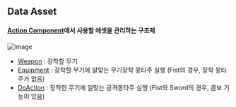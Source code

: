 ## Data Asset

#### [Action Component](https://github.com/HanYooTae/Unreal-Game-Project1/blob/main/%ED%94%84%EB%A1%9C%EC%A0%9D%ED%8A%B8%20%EA%B0%9C%EC%9A%94/Characters/Components/ActionComponent.md)에서 사용할 에셋을 관리하는 구조체

![image](https://github.com/HanYooTae/Unreal-Game-Project1/assets/41534351/f8baf59d-df27-4fcc-a80f-bfdf2443b062)

+ [Weapon](https://github.com/HanYooTae/Unreal-Game-Project1/blob/main/%ED%94%84%EB%A1%9C%EC%A0%9D%ED%8A%B8%20%EA%B0%9C%EC%9A%94/DataAssets/Weapon.md) : 장착할 무기
+ [Equipment](https://github.com/HanYooTae/Unreal-Game-Project1/blob/main/%ED%94%84%EB%A1%9C%EC%A0%9D%ED%8A%B8%20%EA%B0%9C%EC%9A%94/DataAssets/Equipment.md) : 장착할 무기에 알맞는 무기장착 몽타주 실행 (Fist의 경우, 장착 몽타주가 없음)
+ [DoAction](https://github.com/HanYooTae/Unreal-Game-Project1/blob/main/%ED%94%84%EB%A1%9C%EC%A0%9D%ED%8A%B8%20%EA%B0%9C%EC%9A%94/DataAssets/DoAction.md) : 장착한 무기에 알맞는 공격몽타주 실행 (Fist와 Sword의 경우, 콤보 기능이 있음)
